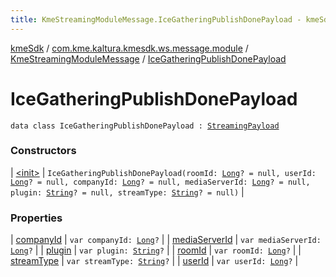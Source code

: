 ```yaml
---
title: KmeStreamingModuleMessage.IceGatheringPublishDonePayload - kmeSdk
---
```


[kmeSdk](../../../index.html) / [com.kme.kaltura.kmesdk.ws.message.module](../../index.html) / [KmeStreamingModuleMessage](../index.html) / [IceGatheringPublishDonePayload](./index.html)

# IceGatheringPublishDonePayload

`data class IceGatheringPublishDonePayload : `[`StreamingPayload`](../-streaming-payload/index.html)

### Constructors

| [&lt;init&gt;](-init-.html) | `IceGatheringPublishDonePayload(roomId: `[`Long`](https://kotlinlang.org/api/latest/jvm/stdlib/kotlin/-long/index.html)`? = null, userId: `[`Long`](https://kotlinlang.org/api/latest/jvm/stdlib/kotlin/-long/index.html)`? = null, companyId: `[`Long`](https://kotlinlang.org/api/latest/jvm/stdlib/kotlin/-long/index.html)`? = null, mediaServerId: `[`Long`](https://kotlinlang.org/api/latest/jvm/stdlib/kotlin/-long/index.html)`? = null, plugin: `[`String`](https://kotlinlang.org/api/latest/jvm/stdlib/kotlin/-string/index.html)`? = null, streamType: `[`String`](https://kotlinlang.org/api/latest/jvm/stdlib/kotlin/-string/index.html)`? = null)` |

### Properties

| [companyId](company-id.html) | `var companyId: `[`Long`](https://kotlinlang.org/api/latest/jvm/stdlib/kotlin/-long/index.html)`?` |
| [mediaServerId](media-server-id.html) | `var mediaServerId: `[`Long`](https://kotlinlang.org/api/latest/jvm/stdlib/kotlin/-long/index.html)`?` |
| [plugin](plugin.html) | `var plugin: `[`String`](https://kotlinlang.org/api/latest/jvm/stdlib/kotlin/-string/index.html)`?` |
| [roomId](room-id.html) | `var roomId: `[`Long`](https://kotlinlang.org/api/latest/jvm/stdlib/kotlin/-long/index.html)`?` |
| [streamType](stream-type.html) | `var streamType: `[`String`](https://kotlinlang.org/api/latest/jvm/stdlib/kotlin/-string/index.html)`?` |
| [userId](user-id.html) | `var userId: `[`Long`](https://kotlinlang.org/api/latest/jvm/stdlib/kotlin/-long/index.html)`?` |

